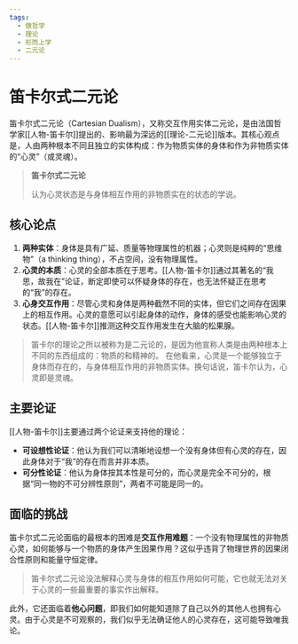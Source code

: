 ```yaml
---
tags:
  - 做哲学
  - 理论
  - 形而上学
  - 二元论
---
```


# 笛卡尔式二元论

笛卡尔式二元论（Cartesian Dualism），又称交互作用实体二元论，是由法国哲学家[[人物-笛卡尔]]提出的、影响最为深远的[[理论-二元论]]版本。其核心观点是，人由两种根本不同且独立的实体构成：作为物质实体的身体和作为非物质实体的“心灵”（或灵魂）。

> **笛卡尔式二元论**
>
> 认为心灵状态是与身体相互作用的非物质实在的状态的学说。

## 核心论点

1.  **两种实体**：身体是具有广延、质量等物理属性的机器；心灵则是纯粹的“思维物”（a thinking thing），不占空间，没有物理属性。
2.  **心灵的本质**：心灵的全部本质在于思考。[[人物-笛卡尔]]通过其著名的“我思，故我在”论证，断定即使可以怀疑身体的存在，也无法怀疑正在思考的“我”的存在。
3.  **心身交互作用**：尽管心灵和身体是两种截然不同的实体，但它们之间存在因果上的相互作用。心灵的意愿可以引起身体的动作，身体的感受也能影响心灵的状态。[[人物-笛卡尔]]推测这种交互作用发生在大脑的松果腺。

> 笛卡尔的理论之所以被称为是二元论的，是因为他宣称人类是由两种根本上不同的东西组成的：物质的和精神的。
> 在他看来，心灵是一个能够独立于身体而存在的，与身体相互作用的非物质实体。换句话说，笛卡尔认为，心灵即是灵魂。

## 主要论证

[[人物-笛卡尔]]主要通过两个论证来支持他的理论：
*   **可设想性论证**：他认为我们可以清晰地设想一个没有身体但有心灵的存在，因此身体对于“我”的存在而言并非本质。
*   **可分性论证**：他认为身体按其本性是可分的，而心灵是完全不可分的，根据“同一物的不可分辨性原则”，两者不可能是同一的。

## 面临的挑战

笛卡尔式二元论面临的最根本的困难是**交互作用难题**：一个没有物理属性的非物质心灵，如何能够与一个物质的身体产生因果作用？这似乎违背了物理世界的因果闭合性原则和能量守恒定律。

> 笛卡尔式二元论没法解释心灵与身体的相互作用如何可能，它也就无法对关于心灵的一些最重要的事实作出解释。

此外，它还面临着**他心问题**，即我们如何能知道除了自己以外的其他人也拥有心灵。由于心灵是不可观察的，我们似乎无法确证他人的心灵存在，这可能导致唯我论。
